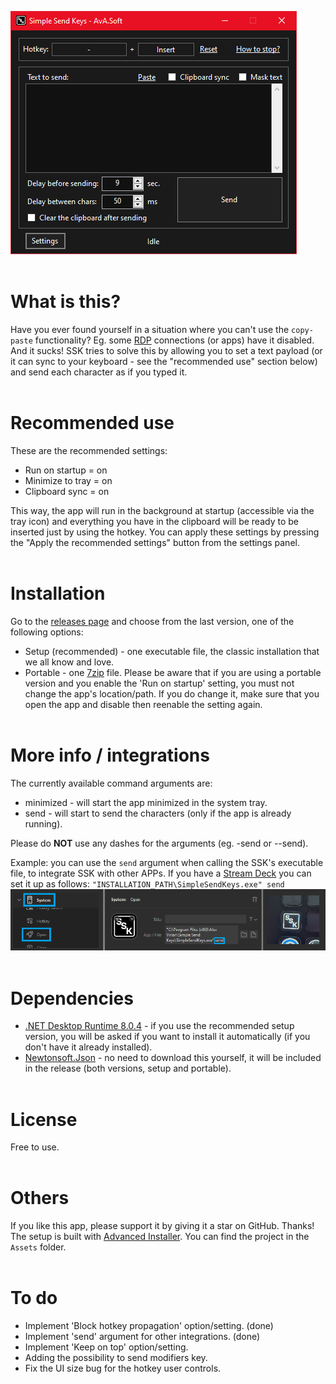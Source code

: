 ![](https://raw.githubusercontent.com/AlexVirlan/SimpleSendKeys/main/Assets/SSK-screenshot.png)
<br><br>

# What is this?
Have you ever found yourself in a situation where you can't use the `copy-paste` functionality? Eg. some [RDP](https://en.wikipedia.org/wiki/Remote_Desktop_Protocol) connections (or apps) have it disabled. And it sucks!
SSK tries to solve this by allowing you to set a text payload (or it can sync to your keyboard - see the "recommended use" section below) and send each character as if you typed it.
<br><br>

# Recommended use
These are the recommended settings:
- Run on startup = on
- Minimize to tray = on
- Clipboard sync = on

This way, the app will run in the background at startup (accessible via the tray icon) and everything you have in the clipboard will be ready to be inserted just by using the hotkey. You can apply these settings by pressing the "Apply the recommended settings" button from the settings panel.
<br><br>

# Installation
Go to the [releases page](https://github.com/AlexVirlan/SimpleSendKeys/releases) and choose from the last version, one of the following options:
- Setup (recommended) - one executable file, the classic installation that we all know and love.
- Portable - one [7zip](https://www.7-zip.org/) file. Please be aware that if you are using a portable version and you enable the 'Run on startup' setting, you must not change the app's location/path. If you do change it, make sure that you open the app and disable then reenable the setting again.
<br><br>

# More info / integrations
The currently available command arguments are:
- minimized - will start the app minimized in the system tray.
- send - will start to send the characters (only if the app is already running).

Please do <strong>NOT</strong> use any dashes for the arguments (eg. -send or --send).

Example: you can use the `send` argument when calling the SSK's executable file, to integrate SSK with other APPs. If you have a [Stream Deck](https://www.elgato.com/stream-deck) you can set it up as follows:
`"INSTALLATION_PATH\SimpleSendKeys.exe" send`
![](https://raw.githubusercontent.com/AlexVirlan/SimpleSendKeys/main/Assets/SSK-stream-deck.png)
<br><br>

# Dependencies
- [.NET Desktop Runtime 8.0.4](https://dotnet.microsoft.com/en-us/download/dotnet/8.0) - if you use the recommended setup version, you will be asked if you want to install it automatically (if you don't have it already installed).
- [Newtonsoft.Json](https://www.newtonsoft.com/json) - no need to download this yourself, it will be included in the release (both versions, setup and portable).
<br><br>

# License
Free to use.
<br><br>

# Others
If you like this app, please support it by giving it a star on GitHub. Thanks!<br>
The setup is built with [Advanced Installer](https://www.advancedinstaller.com). You can find the project in the `Assets` folder.
<br><br>

# To do
- Implement 'Block hotkey propagation' option/setting. (done)
- Implement 'send' argument for other integrations. (done)
- Implement 'Keep on top' option/setting.
- Adding the possibility to send modifiers key.
- Fix the UI size bug for the hotkey user controls.
